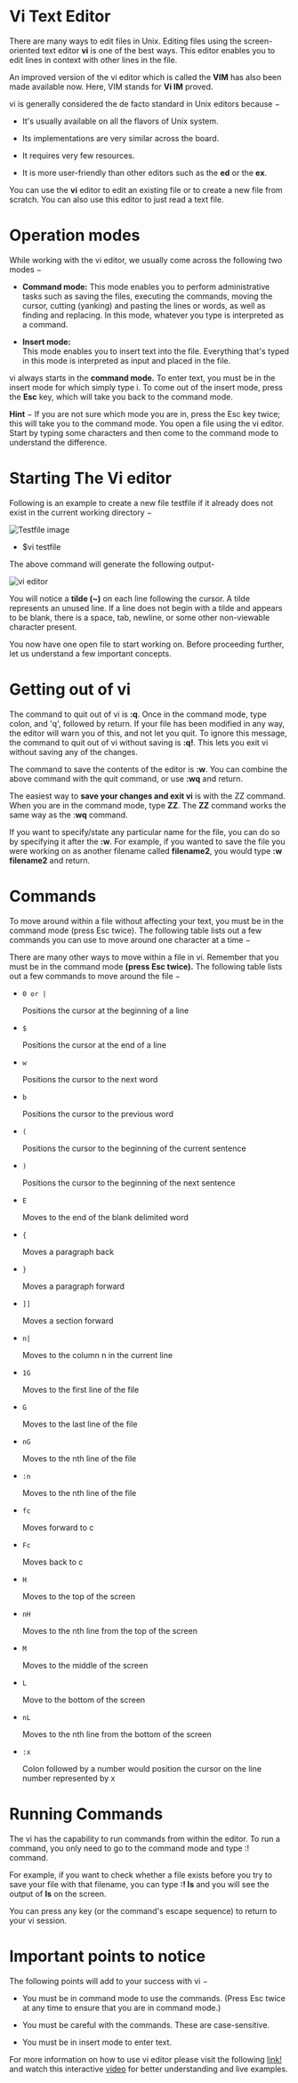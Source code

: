 # **Vi Text Editor**

There are many ways to edit files in Unix. Editing files using the screen-oriented text editor **vi** is one of the best ways. This editor enables you to edit lines in context with other lines in the file.

An improved version of the vi editor which is called the **VIM** has also been made available now. Here, VIM stands for **Vi IM** proved.

vi is generally considered the de facto standard in Unix editors because −

   * It's usually available on all the flavors of Unix system.

   * Its implementations are very similar across the board.

   * It requires very few resources.

   * It is more user-friendly than other editors such as the **ed** or the **ex**.

You can use the **vi** editor to edit an existing file or to create a new file from scratch. You can also use this editor to just read a text file.  

# Operation modes
While working with the vi editor, we usually come across the following two modes −

  * **Command mode:**
    This mode enables you to perform administrative tasks such as saving the files, executing the commands, moving the cursor, cutting (yanking) and pasting the lines or words, as well as finding and replacing. In this mode, whatever you type is interpreted as a command.

  * **Insert mode:**  
    This mode enables you to insert text into the file. Everything that's typed in this mode is interpreted as input and placed in the file.

vi always starts in the **command mode.** To enter text, you must be in the insert mode for which simply type i. To come out of the insert mode, press the **Esc** key, which will take you back to the command mode.

**Hint** − If you are not sure which mode you are in, press the Esc key twice; this will take you to the command mode. You open a file using the vi editor. Start by typing some characters and then come to the command mode to understand the difference.

# Starting The Vi editor

Following is an example to create a new file testfile if it already does not exist in the current working directory −

![Testfile image](/images/testfile.png)

- $vi testfile

The above command will generate the following output-

![vi editor](/images/editor.png)

You will notice a **tilde (~)** on each line following the cursor. A tilde represents an unused line. If a line does not begin with a tilde and appears to be blank, there is a space, tab, newline, or some other non-viewable character present.

You now have one open file to start working on. Before proceeding further, let us understand a few important concepts.


# Getting out of vi

The command to quit out of vi is **:q**. Once in the command mode, type colon, and 'q', followed by return. If your file has been modified in any way, the editor will warn you of this, and not let you quit. To ignore this message, the command to quit out of vi without saving is **:q!**. This lets you exit vi without saving any of the changes.

The command to save the contents of the editor is **:w**. You can combine the above command with the quit command, or use **:wq** and return.

The easiest way to **save your changes and exit vi** is with the ZZ command. When you are in the command mode, type **ZZ**. The **ZZ** command works the same way as the :**wq** command.

If you want to specify/state any particular name for the file, you can do so by specifying it after the **:w**. For example, if you wanted to save the file you were working on as another filename called **filename2**, you would type **:w filename2** and return.

# Commands

To move around within a file without affecting your text, you must be in the command mode (press Esc twice). The following table lists out a few commands you can use to move around one character at a time −

There are many other ways to move within a file in vi. Remember that you must be in the command mode **(press Esc twice).** The following table lists out a few commands to move around the file −

*	  0 or |

    Positions the cursor at the beginning of a line

*	  $

    Positions the cursor at the end of a line

*	  w

    Positions the cursor to the next word

*	  b

    Positions the cursor to the previous word

*	  (

    Positions the cursor to the beginning of the current sentence

*	  )

    Positions the cursor to the beginning of the next sentence

*	  E

    Moves to the end of the blank delimited word

*	  {

    Moves a paragraph back

*	  }

    Moves a paragraph forward

*     ]]
  
    Moves a section forward

*     n|
    
    Moves to the column n in the current line

*     1G
    
    Moves to the first line of the file

* 	  G
    
    Moves to the last line of the file

* 	  nG
    
    Moves to the nth line of the file

* 	  :n
    
    Moves to the nth line of the file

*     fc
    
    Moves forward to c

* 	  Fc
    
    Moves back to c

*  	  H
    
    Moves to the top of the screen

* 	  nH
    
    Moves to the nth line from the top of the screen

* 	  M
    
    Moves to the middle of the screen

* 	  L
    
    Move to the bottom of the screen

* 	  nL
    
    Moves to the nth line from the bottom of the screen

* 	  :x
    
    Colon followed by a number would position the cursor on the line number represented by x


# Running Commands 

The vi has the capability to run commands from within the editor. To run a command, you only need to go to the command mode and type :! command.

For example, if you want to check whether a file exists before you try to save your file with that filename, you can type **:! ls** and you will see the output of **ls** on the screen.

You can press any key (or the command's escape sequence) to return to your vi session. 


# Important points to notice

The following points will add to your success with vi −

  * You must be in command mode to use the      commands. (Press Esc twice at any time to ensure that you are in command mode.)

  * You must be careful with the commands. These are case-sensitive.

  * You must be in insert mode to enter text.



For more information on how to use vi editor please visit the following [link!](https://www.tutorialspoint.com/unix/unix-vi-editor.htm) and watch this interactive [video](https://www.youtube.com/watch?v=zxfccHcl1Ns) for better understanding and live examples. 

    
